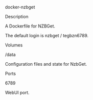 docker-nzbget

Description

A Dockerfile for NZBGet.

The default login is nzbget / tegbzn6789.

Volumes

/data

Configuration files and state for NzbGet.

Ports

6789

WebUI port.
